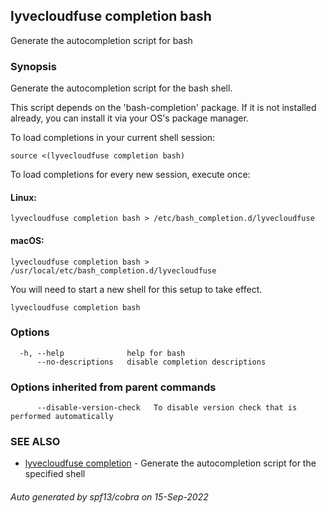 ## lyvecloudfuse completion bash

Generate the autocompletion script for bash

### Synopsis

Generate the autocompletion script for the bash shell.

This script depends on the 'bash-completion' package.
If it is not installed already, you can install it via your OS's package manager.

To load completions in your current shell session:

	source <(lyvecloudfuse completion bash)

To load completions for every new session, execute once:

#### Linux:

	lyvecloudfuse completion bash > /etc/bash_completion.d/lyvecloudfuse

#### macOS:

	lyvecloudfuse completion bash > /usr/local/etc/bash_completion.d/lyvecloudfuse

You will need to start a new shell for this setup to take effect.


```
lyvecloudfuse completion bash
```

### Options

```
  -h, --help              help for bash
      --no-descriptions   disable completion descriptions
```

### Options inherited from parent commands

```
      --disable-version-check   To disable version check that is performed automatically
```

### SEE ALSO

* [lyvecloudfuse completion](lyvecloudfuse_completion.md)	 - Generate the autocompletion script for the specified shell

###### Auto generated by spf13/cobra on 15-Sep-2022
